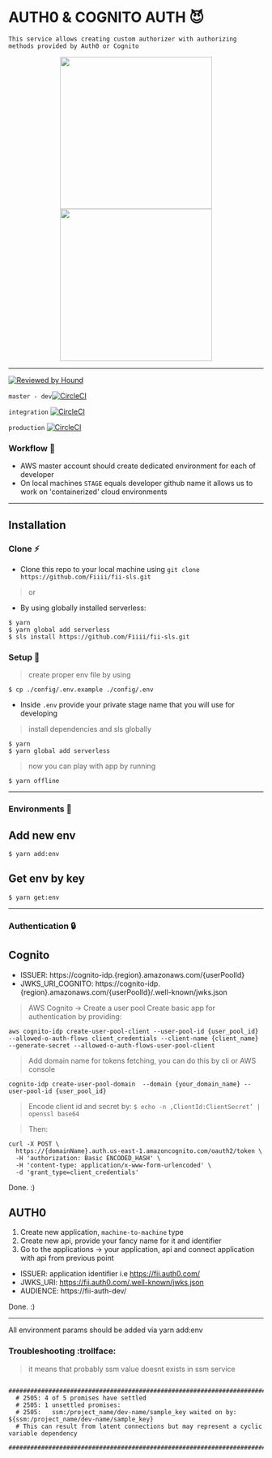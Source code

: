 AUTH0 & COGNITO AUTH 😈
======

` This service allows creating custom authorizer with authorizing methods provided by Auth0 or Cognito `
 <p align="center">
  <a href="https://serverless.com"><img src="https://user-images.githubusercontent.com/2752551/30405068-a7733b34-989e-11e7-8f66-7badaf1373ed.png" height="300" width="300"></a>
  <a href="https://serverless.com"><img src="https://s3.amazonaws.com/fii-assets/Zrzut+ekranu+2019-01-31+o+13.38.57.png" height="300" width="300"></a>
</p>

 ---
 [![Reviewed by Hound](https://img.shields.io/badge/Reviewed_by-Hound-8E64B0.svg)](https://houndci.com)

 `master - dev`[![CircleCI](https://circleci.com/gh/Fiiii/fii-sls/tree/master.svg?style=svg)](https://circleci.com/gh/Fiiii/fii-sls/tree/master)

`integration` [![CircleCI](https://circleci.com/gh/Fiiii/fii-sls/tree/integration.svg?style=svg)](https://circleci.com/gh/Fiiii/fii-sls/tree/integration)

`production` [![CircleCI](https://circleci.com/gh/Fiiii/fii-sls/tree/production.svg?style=svg)](https://circleci.com/gh/Fiiii/fii-sls/tree/production)


 ### Workflow 🙉

* AWS master account should create dedicated environment for each of developer
* On local machines `STAGE` equals developer github name it allows us to work on 'containerized' cloud environments

 ---

## Installation

### Clone :zap:

- Clone this repo to your local machine using `git clone https://github.com/Fiiii/fii-sls.git`
> or
- By using globally installed serverless:
```shell
$ yarn
$ yarn global add serverless
$ sls install https://github.com/Fiiii/fii-sls.git
```

### Setup :wrench:

> create proper env file by using
```shell
$ cp ./config/.env.example ./config/.env
```
- Inside `.env` provide your private stage name that you will use for developing

> install dependencies and sls globally
```shell
$ yarn
$ yarn global add serverless
```

> now you can play with app by running
```shell
$ yarn offline
```

---

### Environments :key:

## Add new env
```shell
$ yarn add:env
```

## Get env by key
```shell
$ yarn get:env
```

---

### Authentication :lock:

## Cognito

- ISSUER: https://cognito-idp.{region}.amazonaws.com/{userPoolId}
- JWKS_URI_COGNITO: https://cognito-idp.{region}.amazonaws.com/{userPoolId}/.well-known/jwks.json

> AWS Cognito -> Create a user pool
> Create basic app for authentication by providing:
```
aws cognito-idp create-user-pool-client --user-pool-id {user_pool_id} --allowed-o-auth-flows client_credentials --client-name {client_name} --generate-secret --allowed-o-auth-flows-user-pool-client
```
> Add domain name for tokens fetching, you can do this by cli or AWS console
```
cognito-idp create-user-pool-domain  --domain {your_domain_name} --user-pool-id {user_pool_id}
```

> Encode client id and secret by:
`$ echo -n ‚ClientId:ClientSecret’ | openssl base64`

> Then:
```
curl -X POST \
  https://{domainName}.auth.us-east-1.amazoncognito.com/oauth2/token \
  -H 'authorization: Basic ENCODED_HASH' \
  -H 'content-type: application/x-www-form-urlencoded' \
  -d 'grant_type=client_credentials'
```

Done. :)


## AUTH0
1. Create new application, `machine-to-machine` type
2. Create new api, provide your fancy name for it and identifier
3. Go to the applications -> your application, api and connect application with api from previous point


- ISSUER: application identifier i.e https://fii.auth0.com/
- JWKS_URI: https://fii.auth0.com/.well-known/jwks.json
- AUDIENCE: https://fii-auth-dev/

Done. :)

---

All environment params should be added via yarn add:env

### Troubleshooting :trollface:

> it means that probably ssm value doesnt exists in ssm service
```shell
  ##########################################################################################
  # 2505: 4 of 5 promises have settled
  # 2505: 1 unsettled promises:
  # 2505:   ssm:/project_name/dev-name/sample_key waited on by: ${ssm:/project_name/dev-name/sample_key}
  # This can result from latent connections but may represent a cyclic variable dependency
  ##########################################################################################
```
